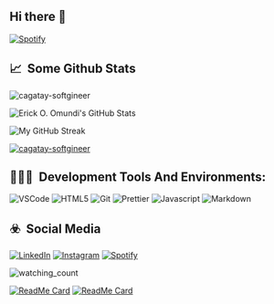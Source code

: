 ## Hi there 👋

[![Spotify](https://novatorem.bgstatic.vercel.app/api/spotify)](https://open.spotify.com/intl-tr/track/7xiw42KTmCcqfZNCZqUcnF?si=c16ab0003318430d)

<h2>📈 &nbsp;Some Github Stats</h2>
<span align="left">
  <p><img  src="https://github-readme-stats.vercel.app/api/top-langs?username=cagatay-softgineer&show_icons=true&locale=en&layout=compact" alt="cagatay-softgineer" /></p>
  
![Erick O. Omundi's GitHub Stats](https://github-readme-stats.vercel.app/api?username=cagatay-softgineer&show_icons=false&hide_border=true&bg_color=152238&title_color=00E6FE&icon_color=00E6FE&text_color=00E6FE)
</span>
<span align="right">

![My GitHub Streak](https://github-readme-streak-stats.herokuapp.com?user=cagatay-softgineer&hide_border=true&theme=black-ice&background=152238&stroke=00E6FE)
</span>

<a href="https://github.com/ryo-ma/github-profile-trophy"><img src="https://github-profile-trophy.vercel.app/?username=cagatay-softgineer&margin-w=15" alt="cagatay-softgineer" /></a> 

<h2>👨🏻‍💻 &nbsp;Development Tools And Environments:</h2>
<p>
  <img alt="VSCode" src="https://img.shields.io/badge/-Visual_Studio_Code-0078D4?style=flat-square&logo=visual%20studio%20code&logoColor=white" />
  <img alt="HTML5" src="https://img.shields.io/badge/-HTML5-E34F26?style=flat-square&logo=html5&logoColor=white" />
  <img alt="Git" src="https://img.shields.io/badge/-Git-F05032?style=flat-square&logo=git&logoColor=white" />

  <img alt="Prettier" src="https://img.shields.io/badge/-Prettier-F7B93E?style=flat-square&logo=prettier&logoColor=white" />
  <img alt="Javascript" src="https://img.shields.io/badge/-JavaScript-F7DF1E?style=flat-square&logo=javascript&logoColor=black" />
  <img alt="Markdown" src="https://img.shields.io/badge/-Markdown-000000?style=flat-square&logo=Markdown&logoColor=white" />
</p>

<h2>☣️ &nbsp;Social Media</h2>
<p>
<a href="https://www.linkedin.com/in/cagatay-softgineer/" target="_blank"><img src="https://img.shields.io/badge/LinkedIn-%230077B5.svg?&style=flat-square&logo=linkedin&logoColor=white" alt="LinkedIn"></a>
<a href="https://www.instagram.com/cxgxtxyxlkxn/" target="_blank"><img src="https://img.shields.io/badge/Instagram-%23E4405F.svg?&style=flat-square&logo=instagram&logoColor=white" alt="Instagram"></a>
<a href="https://open.spotify.com/user/xyypabyfrp3z0le7niauo8s0l?si=ab88c1d4aa6645c0" target="_blank"><img src="https://img.shields.io/badge/Spotify-%231ED760.svg?&style=flat-square&logo=spotify&logoColor=white" alt="Spotify"></a>
</p>

<img src="https://widgetbite.com/stats/cagatay-softgineer" alt="watching_count" />

[![ReadMe Card](https://github-readme-stats.vercel.app/api/pin/?username=cagatay-softgineer&repo=mediapipe)](https://github.com/cagatay-softgineer/mediapipe)
[![ReadMe Card](https://github-readme-stats.vercel.app/api/pin/?username=cagatay-softgineer&repo=Glass-Fragmentation-Heatmap)](https://github.com/cagatay-softgineer/Glass-Fragmentation-Heatmap)
